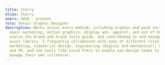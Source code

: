 ```yaml
---
title: Starry
alias: Starry
years: 2018 - present
role: Senior Graphic Designer
description: Works across every medium, including organic and paid social, print,
  email marketing, motion graphics, display ads, apparel, and out of home. I’ve helped
  evolve the brand and brand style guide, and contributed to and managed the brand
  asset library. I frequently collaborate with tons of different roles, including
  marketing, industrial design, engineering (digital and mechanical), network technicians,
  and PR, and use tools like Lucid Press to enable non-design teams to create and
  manage their own collateral.
---
```


